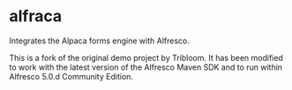 alfraca
=======

Integrates the Alpaca forms engine with Alfresco.

This is a fork of the original demo project by Tribloom. It has been modified to work with the latest version of the Alfresco Maven SDK and to run within Alfresco 5.0.d Community Edition.

